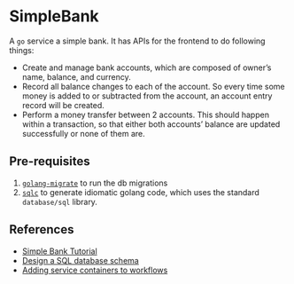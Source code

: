 # SimpleBank

A `go` service a simple bank. It has APIs for the frontend to do following things:

- Create and manage bank accounts, which are composed of owner’s name, balance, and currency.
- Record all balance changes to each of the account. So every time some money is added to or subtracted from the account, an account entry record will be created.
- Perform a money transfer between 2 accounts. This should happen within a transaction, so that either both accounts’ balance are updated successfully or none of them are.

## Pre-requisites

1. [`golang-migrate`](https://github.com/golang-migrate/migrate) to run the db migrations
2. [`sqlc`](https://github.com/kyleconroy/sqlc) to generate idiomatic golang code, which uses the standard `database/sql` library.

## References

- [Simple Bank Tutorial](https://dev.to/techschoolguru/design-db-schema-and-generate-sql-code-with-dbdiagram-io-4ko5)
- [Design a SQL database schema](dbdiagram.io)
- [Adding service containers to workflows](https://docs.github.com/en/free-pro-team@latest/actions/guides/creating-postgresql-service-containers)